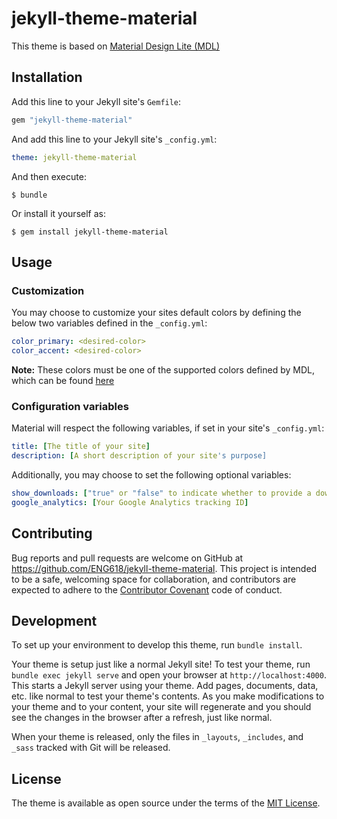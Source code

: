 # jekyll-theme-material

This theme is based on <a href='https://getmdl.io/' target='blank'>Material Design Lite (MDL)</a>

## Installation

Add this line to your Jekyll site's `Gemfile`:

```ruby
gem "jekyll-theme-material"
```

<!-- TODO: Remove me -->

And add this line to your Jekyll site's `_config.yml`:

```yaml
theme: jekyll-theme-material
```
<!-- TODO: Remove me -->

And then execute:

    $ bundle

Or install it yourself as:

    $ gem install jekyll-theme-material

## Usage

### Customization


<!-- TODO: Remove me -->
<!-- TODO: Remove me -->
<!-- TODO: Remove me -->
<!-- TODO: Remove me -->

You may choose to customize your sites default colors by defining the below two variables defined in the `_config.yml`:

```yml
color_primary: <desired-color>
color_accent: <desired-color>
```

**Note:** These colors must be one of the supported colors defined by MDL, which can be found <a href='https://material.io/guidelines/style/color.html#color-color-tool' target='blank'>here</a>

### Configuration variables

Material will respect the following variables, if set in your site's `_config.yml`:

```yml
title: [The title of your site]
description: [A short description of your site's purpose]
```

Additionally, you may choose to set the following optional variables:

```yml
show_downloads: ["true" or "false" to indicate whether to provide a download URL]
google_analytics: [Your Google Analytics tracking ID]
```

## Contributing

Bug reports and pull requests are welcome on GitHub at https://github.com/ENG618/jekyll-theme-material. This project is intended to be a safe, welcoming space for collaboration, and contributors are expected to adhere to the [Contributor Covenant](http://contributor-covenant.org) code of conduct.

## Development

To set up your environment to develop this theme, run `bundle install`.

Your theme is setup just like a normal Jekyll site! To test your theme, run `bundle exec jekyll serve` and open your browser at `http://localhost:4000`. This starts a Jekyll server using your theme. Add pages, documents, data, etc. like normal to test your theme's contents. As you make modifications to your theme and to your content, your site will regenerate and you should see the changes in the browser after a refresh, just like normal.

When your theme is released, only the files in `_layouts`, `_includes`, and `_sass` tracked with Git will be released.

## License

The theme is available as open source under the terms of the [MIT License](https://opensource.org/licenses/MIT).
